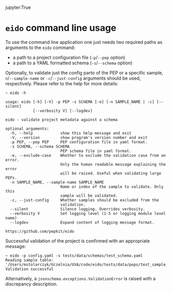 jupyter:True
# `eido` command line usage

To use the command line application one just needs two required paths as arguments to the `eido` command: 
- a path to a project configuration file (`-p`/`--pep` option)
- a path to a YAML formatted schema (`-s`/`--schema` option)

Optionally, to validate just the config parto of the PEP or a specific sample, `n`/`--sample-name` or `-c`/`--just-config` arguments should be used, respectively. Please refer to the help for more details:

```
~ eido -h
```
```
usage: eido [-h] [-V] -p PEP -s SCHEMA [-e] [-n SAMPLE_NAME | -c] [--silent]
            [--verbosity V] [--logdev]

eido - validate project metadata against a schema

optional arguments:
  -h, --help            show this help message and exit
  -V, --version         show program's version number and exit
  -p PEP, --pep PEP     PEP configuration file in yaml format.
  -s SCHEMA, --schema SCHEMA
                        PEP schema file in yaml format.
  -e, --exclude-case    Whether to exclude the validation case from an error.
                        Only the human readable message explaining the error
                        will be raised. Useful when validating large PEPs.
  -n SAMPLE_NAME, --sample-name SAMPLE_NAME
                        Name or index of the sample to validate. Only this
                        sample will be validated.
  -c, --just-config     Whether samples should be excluded from the
                        validation.
  --silent              Silence logging. Overrides verbosity.
  --verbosity V         Set logging level (1-5 or logging module level name)
  --logdev              Expand content of logging message format.

https://github.com/pepkit/eido
```

Successful validation of the project is confirmed with an appropriate message:
```
~ eido -p config.yaml -s tests/data/schemas/test_schema.yaml
Reading sample table: '/Users/mstolarczyk/Uczelnia/UVA/code/eido/tests/data/peps/test_sample_table.csv'
Validation successful
```

Alternatively, a `jsonschema.exceptions.ValidationError` is raised with a discrepancy description.
